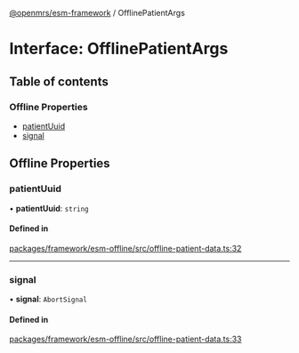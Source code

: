 [@openmrs/esm-framework](../API.md) / OfflinePatientArgs

# Interface: OfflinePatientArgs

## Table of contents

### Offline Properties

- [patientUuid](OfflinePatientArgs.md#patientuuid)
- [signal](OfflinePatientArgs.md#signal)

## Offline Properties

### patientUuid

• **patientUuid**: `string`

#### Defined in

[packages/framework/esm-offline/src/offline-patient-data.ts:32](https://github.com/openmrs/openmrs-esm-core/blob/main/packages/framework/esm-offline/src/offline-patient-data.ts#L32)

___

### signal

• **signal**: `AbortSignal`

#### Defined in

[packages/framework/esm-offline/src/offline-patient-data.ts:33](https://github.com/openmrs/openmrs-esm-core/blob/main/packages/framework/esm-offline/src/offline-patient-data.ts#L33)
